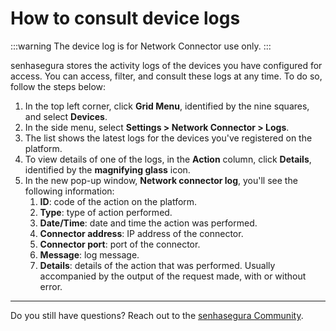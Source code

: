 # How to consult device logs

 :::warning
The device log is for Network Connector use only.
:::

senhasegura stores the activity logs of the devices you have configured for access. You can access, filter, and consult these logs at any time. To do so, follow the steps below:

1. In the top left corner, click **Grid Menu**, identified by the nine squares, and select **Devices**.
2. In the side menu, select **Settings > Network Connector > Logs**.
3. The list shows the latest logs for the devices you've registered on the platform.
4. To view details of one of the logs, in the **Action** column, click **Details**, identified by the **magnifying glass** icon.
5. In the new pop-up window, **Network connector log**, you'll see the following information:
    1. **ID**: code of the action on the platform.
    2. **Type**: type of action performed.
    3. **Date/Time**: date and time the action was performed.
    4. **Connector address**: IP address of the connector.
    5. **Connector port**: port of the connector.
    6. **Message**: log message.
    7. **Details**: details of the action that was performed. Usually accompanied by the output of the request made, with or without error.

---

Do you still have questions? Reach out to the [senhasegura Community](https://community.senhasegura.io/).